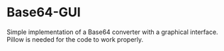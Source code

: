 
# Base64-GUI

Simple implementation of a Base64 converter with a graphical interface. Pillow is needed for the code to work properly.

